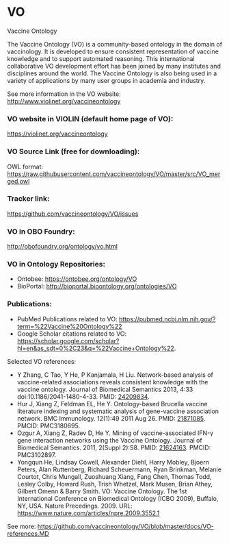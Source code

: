 ﻿# VO
Vaccine Ontology

The Vaccine Ontology (VO) is a community-based ontology in the domain of vaccinology. It is developed to ensure consistent representation of vaccine knowledge and to support automated reasoning. This international collaborative VO development effort has been joined by many institutes and disciplines around the world. The Vaccine Ontology is also being used in a variety of applications by many user groups in academia and industry. 

See more information in the VO website: http://www.violinet.org/vaccineontology 

### VO website in VIOLIN (default home page of VO): 
https://violinet.org/vaccineontology 

### VO Source Link (free for downloading):
OWL format: https://raw.githubusercontent.com/vaccineontology/VO/master/src/VO_merged.owl

### Tracker link:  
https://github.com/vaccineontology/VO/issues 

### VO in OBO Foundry: 
http://obofoundry.org/ontology/vo.html 

### VO in Ontology Repositories:  
- Ontobee: https://ontobee.org/ontology/VO
- BioPortal: http://bioportal.bioontology.org/ontologies/VO 

### Publications: 
- PubMed Publications related to VO: https://pubmed.ncbi.nlm.nih.gov/?term=%22Vaccine%20Ontology%22 
- Google Scholar citations related to VO: https://scholar.google.com/scholar?hl=en&as_sdt=0%2C23&q=%22Vaccine+Ontology%22. 

Selected VO references:
- Y Zhang, C Tao, Y He, P Kanjamala, H Liu. Network-based analysis of vaccine-related associations reveals consistent knowledge with the vaccine ontology. Journal of Biomedical Semantics 2013, 4:33  doi:10.1186/2041-1480-4-33. PMID: [24209834](https://pubmed.ncbi.nlm.nih.gov/24209834/).
- Hur J, Xiang Z, Feldman EL, He Y. Ontology-based Brucella vaccine literature indexing and systematic analysis of gene-vaccine association network. BMC Immunology. 12(1):49 2011 Aug 26. PMID: [21871085](https://pubmed.ncbi.nlm.nih.gov/21871085/). PMCID: PMC3180695. 
- Ozgur A, Xiang Z, Radev D, He Y. Mining of vaccine-associated IFN-γ gene interaction networks using the Vaccine Ontology. Journal of Biomedical Semantics. 2011, 2(Suppl 2):S8. PMID: [21624163](https://pubmed.ncbi.nlm.nih.gov/21624163/). PMCID: PMC3102897.
- Yongqun He, Lindsay Cowell, Alexander Diehl, Harry Mobley, Bjoern Peters, Alan Ruttenberg, Richard Scheuermann, Ryan Brinkman, Melanie Courtot, Chris Mungall, Zuoshuang Xiang, Fang Chen, Thomas Todd, Lesley Colby, Howard Rush, Trish Whetzel, Mark Musen, Brian Athey, Gilbert Omenn & Barry Smith. VO: Vaccine Ontology. The 1st International Conference on Biomedical Ontology (ICBO 2009), Buffalo, NY, USA. Nature Precedings. 2009. URL: https://www.nature.com/articles/npre.2009.3552.1

See more: https://github.com/vaccineontology/VO/blob/master/docs/VO-references.MD 

